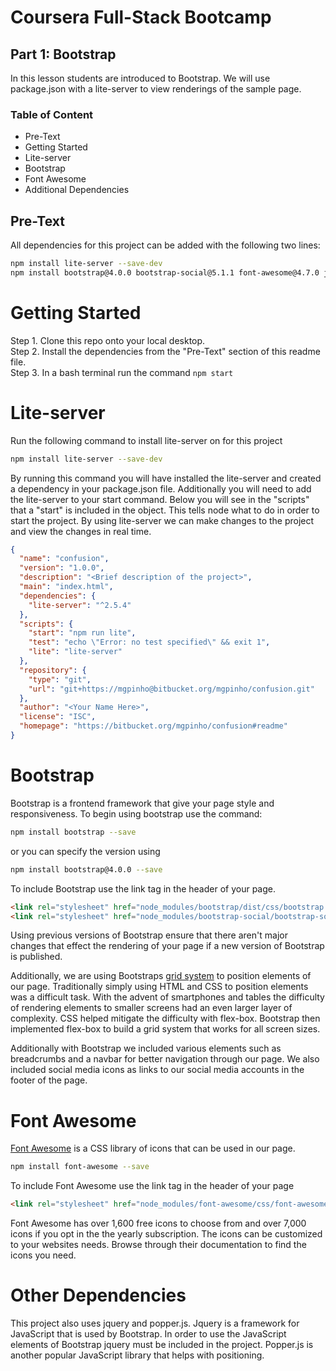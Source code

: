 # Coursera Full-Stack Bootcamp
## Part 1: Bootstrap
In this lesson students are introduced to Bootstrap. We will use package.json with a lite-server to view renderings of the sample page.

### Table of Content
  * Pre-Text
  * Getting Started
  * Lite-server
  * Bootstrap
  * Font Awesome
  * Additional Dependencies  

## Pre-Text  
All dependencies for this project can be added with the following two lines:
```bash
npm install lite-server --save-dev
npm install bootstrap@4.0.0 bootstrap-social@5.1.1 font-awesome@4.7.0 jquery@3.3.1 popper.js@1.12.9 --save
```

# Getting Started
Step 1. Clone this repo onto your local desktop.<br>
Step 2. Install the dependencies from the "Pre-Text" section of this readme file. <br>
Step 3. In a bash terminal run the command ```npm start```


# Lite-server
Run the following command to install lite-server on for this project
```bash
npm install lite-server --save-dev
```
By running this command you will have installed the lite-server and created a dependency in your package.json file. Additionally you will need to add the lite-server to your start command. Below you will see in the "scripts" that a "start" is included in the object. This tells node what to do in order to start the project. By using lite-server we can make changes to the project and view the changes in real time.

```json
{
  "name": "confusion",
  "version": "1.0.0",
  "description": "<Brief description of the project>",
  "main": "index.html",
  "dependencies": {
    "lite-server": "^2.5.4"
  },
  "scripts": {
    "start": "npm run lite",
    "test": "echo \"Error: no test specified\" && exit 1",
    "lite": "lite-server"
  },
  "repository": {
    "type": "git",
    "url": "git+https://mgpinho@bitbucket.org/mgpinho/confusion.git"
  },
  "author": "<Your Name Here>",
  "license": "ISC",
  "homepage": "https://bitbucket.org/mgpinho/confusion#readme"
}
```

# Bootstrap
Bootstrap is a frontend framework that give your page style and responsiveness. To begin using bootstrap use the command:

```bash
npm install bootstrap --save
```

or you can specify the version using

```bash
npm install bootstrap@4.0.0 --save
```

To include Bootstrap use the link tag in the header of your page.
```HTML
<link rel="stylesheet" href="node_modules/bootstrap/dist/css/bootstrap.min.css">
<link rel="stylesheet" href="node_modules/bootstrap-social/bootstrap-social.css">
```


Using previous versions of Bootstrap ensure that there aren't major changes that effect the rendering of your page if a new version of Bootstrap is published.

Additionally, we are using Bootstraps [grid system](https://getbootstrap.com/docs/4.0/layout/grid/) to position elements of our page. Traditionally simply using HTML and CSS to position elements was a difficult task. With the advent of smartphones and tables the difficulty of rendering elements to smaller screens had an even larger layer of complexity. CSS helped mitigate the difficulty with flex-box. Bootstrap then implemented flex-box to build a grid system that works for all screen sizes.

Additionally with Bootstrap we included various elements such as breadcrumbs and a navbar for better navigation through our page. We also included social media icons as links to our social media accounts in the footer of the page.

# Font Awesome
[Font Awesome](https://fontawesome.com/) is a CSS library of icons that can be used in our page.

```bash
npm install font-awesome --save
```

To include Font Awesome use the link tag in the header of your page
```HTML
<link rel="stylesheet" href="node_modules/font-awesome/css/font-awesome.min.css">
```

Font Awesome has over 1,600 free icons to choose from and over 7,000 icons if you opt in the the yearly subscription. The icons can be customized to your websites needs. Browse through their documentation to find the icons you need.

# Other Dependencies
This project also uses jquery and popper.js. Jquery is a framework for JavaScript that is used by Bootstrap. In order to use the JavaScript elements of Bootstrap jquery must be included in the project. Popper.js is another popular JavaScript library that helps with positioning.
